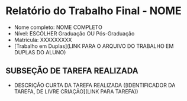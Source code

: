# Relatório do Trabalho Final - NOME

* Nome completo: NOME COMPLETO
* Nível: ESCOLHER Graduação OU Pós-Graduação
* Matrícula: XXXXXXXXX
* [Trabalho em Duplas](LINK PARA O ARQUIVO DO TRABALHO EM DUPLAS DO ALUNO)

## SUBSEÇÃO DE TAREFA REALIZADA

* DESCRIÇÃO CURTA DA TAREFA REALIZADA ([IDENTIFICADOR DA TAREFA, DE LIVRE CRIAÇÃO](LINK PARA TAREFA))
